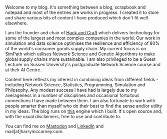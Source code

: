 Welcome to my blog. It's something between a blog, scrapbook and notepad and most of the entries are works in progress.
I created it to store and share
various bits of content I have produced which don't fit well elsewhere.

I am the founder and chair of [Hack and Craft](https://hackandcraft.com/) which delivers technology for some of the
largest and most complex companies in the world.
Our work in simulation and data science optimises the resilience and efficiency of 80% of the world's consumer goods
supply chain.
My current focus is on [SimPath](https://simpath.io/) which utilises Network Science and Genetic Algorithms to make
global supply chains more sustainable.
I am also privileged to be a Guest Lecturer on Sussex University's postgraduate Network Science course and at their AI
Centre.

Content here reflects my interest in combining ideas from different fields - including Network Science, Statistics, Programming, Simulation and Philosophy.
Any modest success I have had is largely due to my averageness in a number of disciplines and occasional fortuitous
connections I have made between them.
I am also fortunate to work with people smarter than myself who do their best to find the sense and/or utility in my
ideas.
The blog runs on [this](https://github.com/HarryMcCarney/BlogProject) engine which I built. It's open source and, with
the usual disclaimers, free to use and contribute to.

You can find me on [Mastodon](https://defcon.social/@HarryMcCarney)
and [LinkedIn](https://www.linkedin.com/in/harry-mccarney-12003512/) and mail[at]harrymccarney.com. 

